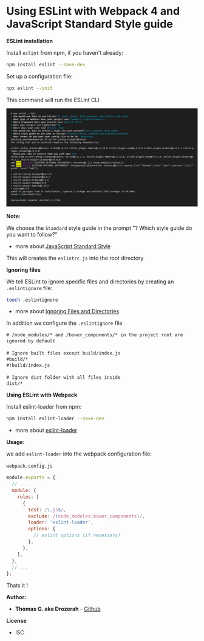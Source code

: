 # Using ESLint with Webpack 4 and JavaScript Standard Style guide

__ESLint installation__

Install `eslint` from npm, if you haven't already:
````bash
npm install eslint --save-dev
````

Set up a configuration file:

````bash
npx eslint --init
````
This command will run the ESLint CLI

![ESLint prompt options](img/eslint-init.png)

__Note:__

We choose the `Standard` style guide in the prompt "? Which style guide do you want to follow?"

- more about [JavaScript Standard Style](https://standardjs.com/readme-fr.html#comment-ignorer-des-fichiers)

This will creates the `eslintrc.js` into the root directory

__Ignoring files__

We tell ESLint to ignore specific files and directories by creating an `.eslintignore` file:
````bash
touch .eslintignore
````

- more about [Ignoring Files and Directories](https://eslint.org/docs/user-guide/configuring#ignoring-files-and-directories)

In addition we configure the `.eslintignore` file

````
# /node_modules/* and /bower_components/* in the project root are ignored by default

# Ignore built files except build/index.js
#build/*
#!build/index.js

# Ignore dist folder with all files inside
dist/*
````
__Using ESLint with Webpack__ 

Install eslint-loader from npm:

````bash
npm install eslint-loader --save-dev
```` 
- more about [eslint-loader](https://webpack.js.org/loaders/eslint-loader/)

__Usage:__

we add `eslint-loader` into the webpack configuration file:

`webpack.config.js`
````javascript
module.exports = {
  // ...
  module: {
    rules: [
      {
        test: /\.js$/,
        exclude: /(node_modules|bower_components)/,
        loader: 'eslint-loader',
        options: {
          // eslint options (if necessary)
        },
      },
    ],
  },
  // ...
};
````

Thats it !

__Author:__

* **Thomas G. aka Drozerah** - [Github](https://github.com/Drozerah)

__License__

* ISC








